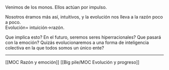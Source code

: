 Venimos de los monos. Ellos actúan por impulso.  

Nosotros éramos más así, intuitivos, y la evolución nos lleva a la razón poco a poco.  
Evolución= intuición->razón.

Que implica esto? En el futuro, seremos seres hiperracionales? 
Que pasará con la emoción?
Quizás evolucionaremos a una forma de inteligencia colectiva en la que todos somos un único ente?

---
[[MOC Razón y emoción]] [[Big pile/MOC Evolución y progreso]]